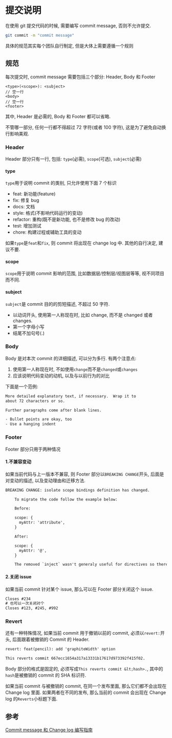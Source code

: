 # 提交说明

在使用 git 提交代码的时候, 需要编写 commit message, 否则不允许提交.

```bash
git commit -m "commit message"
```

具体的规范其实每个团队自行制定, 但是大体上需要遵循一个规则

## 规范

每次提交时, commit message 需要包括三个部分: Header, Body 和 Footer

```
<type>(<scope>): <subject>
// 空一行
<body>
// 空一行
<footer>
```

其中, Header 是必需的, Body 和 Footer 都可以省略.

不管哪一部分, 任何一行都不得超过 72 字符(或者 100 字符), 这是为了避免自动换行影响美观.

### Header

Header 部分只有一行, 包括: `type`(必需), `scope`(可选), `subject`(必需)

#### type

`type`用于说明 commit 的类别, 只允许使用下面 7 个标识

- feat: 新功能(feature)
- fix: 修复 bug
- docs: 文档
- style: 格式(不影响代码运行的变动)
- refactor: 重构(既不是新功能, 也不是修改 bug 的改动)
- test: 增加测试
- chore: 构建过程或辅助工具的变动

如果`type`是`feat`和`fix`, 则 commit 将出现在 change log 中. 其他的自行决定, 建议不要.

#### scope

`scope`用于说明 commit 影响的范围, 比如数据层/控制层/视图层等等, 视不同项目而不同.

#### subject

`subject`是 commit 目的的剪短描述, 不超过 50 字符.

- 以动词开头, 使用第一人称现在时, 比如 change, 而不是 changed 或者 changes.
- 第一个字母小写
- 结尾不加句号(.)

### Body

Body 是对本次 commit 的详细描述, 可以分为多行. 有两个注意点:

1. 使用第一人称现在时, 不如使用`change`而不是`changed`或`changes`
2. 应该说明代码变动的动机, 以及与以前行为的对比

下面是一个范例:

```txt
More detailed explanatory text, if necessary.  Wrap it to
about 72 characters or so.

Further paragraphs come after blank lines.

- Bullet points are okay, too
- Use a hanging indent
```

### Footer

Footer 部分只用于两种情况

#### 1.不兼容变动

如果当前代码与上一版本不兼容, 则 Footer 部分以`BREAKING CHANGE`开头, 后面是对变动的描述, 以及变动理由和迁移方法.

```txt
BREAKING CHANGE: isolate scope bindings definition has changed.

    To migrate the code follow the example below:

    Before:

    scope: {
      myAttr: 'attribute',
    }

    After:

    scope: {
      myAttr: '@',
    }

    The removed `inject` wasn't generaly useful for directives so there should be no code using it.
```

#### 2.关闭 issue

如果当前 commit 针对某个 issue, 那么可以在 Footer 部分关闭这个 issue.

```txt
Closes #234
# 也可以一次关闭对个
Closes #123, #245, #992
```

### Revert

还有一种特殊情况, 如果当前 commit 用于撤销以前的 commit, 必须以`revert:`开头, 后面跟着被撤销的 Commit 的 Header.

```txt
revert: feat(pencil): add 'graphiteWidth' option

This reverts commit 667ecc1654a317a13331b17617d973392f415f02.
```

Body 部分的格式是固定的, 必须写成`This reverts commit &lt;hash>.`, 其中的`hash`是被撤销的 commit 的 SHA 标识符.

如果当前 commit 与被撤销的 commit, 在同一个发布里面, 那么它们都不会出现在 Change log 里面. 如果两者在不同的发布, 那么当前的 commit 会出现在 Change log 的`Reverts`小标题下面.

## 参考

[Commit message 和 Change log 编写指南](http://www.ruanyifeng.com/blog/2016/01/commit_message_change_log.html)
